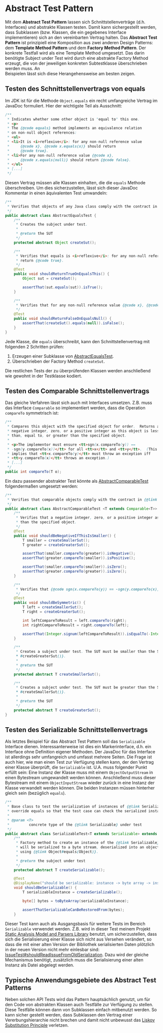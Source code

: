 # Abstract Test Pattern

Mit dem **Abstract Test Pattern** lassen sich Schnittstellenverträge (d.h. Interfaces) und abstrakte Klassen 
testen. Damit kann sichergestellt werden, dass Subklassen (bzw. Klassen, die ein gegebenes Interface
implementieren) sich an den vereinbarten Vertrag halten. Das **Abstract Test Pattern** ist prinzipiell eine Komposition
aus zwei anderen Design Patterns: dem **Template Method Pattern** und dem **Factory Method Pattern**. 
Der konkrete Testfall wird als eine Template Method umgesetzt. Das darin benötigte Subject under Test wird durch eine 
abstrakte Factory Method erzeugt, die von der jeweiligen konkreten Subtestklasse überschrieben werden muss. An  
Beispielen lässt sich diese Herangehensweise am besten zeigen.

## Testen des Schnittstellenvertrags von equals

Im JDK ist für die Methode `Object.equals` ein recht umfangreiche Vertrag im JavaDoc formuliert. Hier der wichtigste
 Teil als Ausschnitt:

```java
/**
 * Indicates whether some other object is "equal to" this one.
 * <p>
 * The {@code equals} method implements an equivalence relation
 * on non-null object references:
 * <ul>
 * <li>It is <i>reflexive</i>: for any non-null reference value
 *     {@code x}, {@code x.equals(x)} should return
 *     {@code true}.
 * <li>For any non-null reference value {@code x},
 *     {@code x.equals(null)} should return {@code false}.
 * </ul>
 * [...]
 */
```

Diesen Vertrag müssen alle Klassen einhalten, die die `equals` Methode überschreiben. Um dies sicherzustellen,
lässt sich dieser JavaDoc Kommentar in einen äquivalenten Test umwandeln:

```java
/**
 * Verifies that objects of any Java class comply with the contract in {@link Object#equals(Object)}.
 */
public abstract class AbstractEqualsTest {
    /**
     * Creates the subject under test.
     *
     * @return the SUT
     */
    protected abstract Object createSut();

    /**
     * Verifies that equals is <i>reflexive</i>: for any non-null reference value {@code x}, {@code x.equals(x)} should
     * return {@code true}.
     */
    @Test
    public void shouldReturnTrueOnEqualsThis() {
        Object sut = createSut();

        assertThat(sut.equals(sut)).isTrue();
    }

    /**
     * Verifies that for any non-null reference value {@code x}, {@code x.equals(null)} should return {@code false}.
     */
    @Test
    public void shouldReturnFalseOnEqualsNull() {
        assertThat(createSut().equals(null)).isFalse();
    }
}
```

Jede Klasse, die `equals` überschreibt, kann den Schnittstellenvertrag mit folgenden 2 Schritten prüfen:

1. Erzeugen einer Subklasse von [AbstractEqualsTest](../src/test/java/edu/hm/hafner/util/AbstractEqualsTest.java).
2. Überschrieben der Factory Method `createSut`.

Die restlichen Tests der zu überprüfenden Klassen werden anschließend wie gewohnt in der Testklasse kodiert.

## Testen des Comparable Schnittstellenvertrags 

Das gleiche Verfahren lässt sich auch mit Interfaces umsetzen. 
Z.B. muss das Interface `Comparable` so implementiert werden, dass die Operation `compareTo` symmetrisch ist:

```java
/**
 * Compares this object with the specified object for order.  Returns a
 * negative integer, zero, or a positive integer as this object is less
 * than, equal to, or greater than the specified object.
 *
 * <p>The implementor must ensure <tt>sgn(x.compareTo(y)) ==
 * -sgn(y.compareTo(x))</tt> for all <tt>x</tt> and <tt>y</tt>.  (This
 * implies that <tt>x.compareTo(y)</tt> must throw an exception iff
 * <tt>y.compareTo(x)</tt> throws an exception.)
 * [...]
 */
public int compareTo(T o);
```

Ein dazu passender abstrakter Test könnte als 
[AbstractComparableTest](../src/test/java/edu/hm/hafner/util/AbstractComparableTest.java) 
folgendermaßen umgesetzt werden: 

```java
/**
 * Verifies that comparable objects comply with the contract in {@link Comparable#compareTo(Object)}.
 */
public abstract class AbstractComparableTest <T extends Comparable<T>> {
    /**
     * Verifies that a negative integer, zero, or a positive integer as this object is less than, equal to, or greater
     * than the specified object.
     */
    @Test
    public void shouldBeNegativeIfThisIsSmaller() {
        T smaller = createSmallerSut();
        T greater = createGreaterSut();

        assertThat(smaller.compareTo(greater)).isNegative();
        assertThat(greater.compareTo(smaller)).isPositive();

        assertThat(smaller.compareTo(smaller)).isZero();
        assertThat(greater.compareTo(greater)).isZero();
    }

    /**
     * Verifies that {@code sgn(x.compareTo(y)) == -sgn(y.compareTo(x))} for all {@code x} and {@code y}.
     */
    @Test
    public void shouldBeSymmetric() {
        T left = createSmallerSut();
        T right = createGreaterSut();

        int leftCompareToResult = left.compareTo(right);
        int rightCompareToResult = right.compareTo(left);

        assertThat(Integer.signum(leftCompareToResult)).isEqualTo(-Integer.signum(rightCompareToResult));
    }

    /**
     * Creates a subject under test. The SUT must be smaller than the SUT of the opposite method {@link
     * #createGreaterSut()}.
     *
     * @return the SUT
     */
    protected abstract T createSmallerSut();

    /**
     * Creates a subject under test. The SUT must be greater than the SUT of the opposite method {@link
     * #createSmallerSut()}.
     *
     * @return the SUT
     */
    protected abstract T createGreaterSut();
}
```

## Testen des Serializable Schnittstellenvertrags 

Als letztes Beispiel für das Abstract Test Pattern soll das `Serializable`  Interface dienen. Interessanterweise ist dies
ein Markerinterface, d.h. ein Interface ohne Definition eigener Methoden.  Der JavaDoc für das Interface ist allerdings 
sehr umfangreich und umfasst mehrere Seiten. Die Frage ist auch hier, wie man einen Test zur Verfügung stellen kann,
der den Vertrag einer Klasse überprüft, die `Serializable` ist. U.A. muss folgender Punkt erfüllt sein:
Eine Instanz der Klasse muss mit einem `ObjectOutputStream` in einen Bytestream umgewandelt werden können. Anschließend 
muss dieser Bytestream mit einem `ObjectInputStream` wieder zurück in eine Instanz der Klasse verwandelt werden können. 
Die beiden Instanzen müssen hinterher gleich sein (bezüglich `equals`).

```java
/**
 * Base class to test the serialization of instances of {@link Serializable}. Note that the instances under test must
 * override equals so that the test case can check the serialized instances for equality.
 *
 * @param <T>
 *         concrete type of the {@link Serializable} under test
 */
public abstract class SerializableTest<T extends Serializable> extends ResourceTest {
    /**
     * Factory method to create an instance of the {@link Serializable} under test. The instance returned by this method
     * will be serialized to a byte stream, deserialized into an object again, and finally compared to another instance
     * using {@link Object#equals(Object)}.
     *
     * @return the subject under test
     */
    protected abstract T createSerializable();

    @Test
    @DisplayName("should be serializable: instance -> byte array -> instance")
    void shouldBeSerializable() {
        T serializableInstance = createSerializable();

        byte[] bytes = toByteArray(serializableInstance);

        assertThatSerializableCanBeRestoredFrom(bytes);
    }
```

Dieser Test kann auch als Ausgangsbasis für weitere Tests im Bereich `Serializable` verwendet werden. Z.B. wird in
dieser Test meinem Projekt [Static Analysis Model and Parsers Library](https://github.com/jenkinsci/analysis-model/) 
benutzt, um sicherzustellen, dass sich die Serialisierung einer Klasse sich nicht aus Versehen verändert, so
dass die mit einer alten Version der Bibliothek serialisierten Daten plötzlich in der neuen Version nicht mehr 
einlesbar sind: 
[IssueTest#shouldReadIssueFromOldSerialization](https://github.com/jenkinsci/analysis-model/blob/master/src/test/java/edu/hm/hafner/analysis/IssueTest.java#L306). 
Dazu wird der gleiche Mechanismus benötigt, zusätzlich muss die Serialisierung einer alten Instanz
als Datei abgelegt werden.    
 
## Typische Anwendungsgebiete des Abstract Test Patterns

Neben solchen API Tests wird das Pattern hauptsächlich genutzt, um für den Code von abstrakten Klassen auch Testfälle 
zur Verfügung zu stellen. Diese Testfälle können dann von Subklassen einfach mitbenutzt werden. So kann sicher
gestellt werden, dass Subklassen den Vertrag einer Vererbungshierarchie nicht brechen und damit nicht unbewusst das 
[Liskov Substitution Principle](http://butunclebob.com/ArticleS.UncleBob.PrinciplesOfOod) verletzen.
